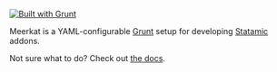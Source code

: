 [![Built with Grunt](https://cdn.gruntjs.com/builtwith.png)][grunt]

Meerkat is a YAML-configurable [Grunt][grunt] setup for developing
[Statamic][statamic] addons.

Not sure what to do? Check out [the docs][docs].




[docs]: mr_pig/DOCS.md
[grunt]: http://gruntjs.com/
[statamic]: http://statamic.com/
